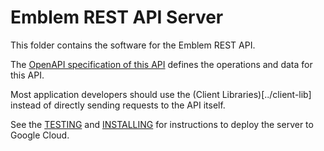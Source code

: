 # Emblem REST API Server

This folder contains the software for the Emblem REST API.

The [OpenAPI specification of this API](./openapi.yaml) defines
the operations and data for this API.

Most application developers should use the (Client Libraries)[../client-lib]
instead of directly sending requests to the API itself.

See the [TESTING](./TESTING.md) and [INSTALLING](./INSTALLING.md)
for instructions to deploy the server to Google Cloud.
